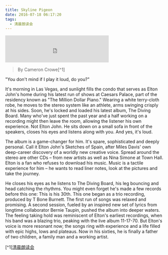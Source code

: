 ```yaml
---
title: Skyline Pigeon
date: 2016-07-18 06:17:20
tags:
  - 清晨朗读会
---
```


<iframe frameborder="no" border="0" marginwidth="0" marginheight="0" width=330 height=86 src="http://music.163.com/outchain/player?type=2&id=17550413&auto=0&height=66"></iframe>

> By Cameron Crowe[^1]

"You don't mind if I play it loud, do you?"

<!-- more -->
It's morning in Las Vegas, and sunlight fills the condo that serves as Elton John's home during his latest run of shows at Caesars Palace, part of the residency known as "The Million Dollar Piano." Wearing a white terry-cloth robe, he moves to the stereo system like an athlete, arms swinging crisply at his sides. Soon, he's locked and loaded his latest album, The Diving Board. Many who've just spent the past year and a half working on a recording might then leave the room, allowing the listener his own experience. Not Elton John. He sits down on a small sofa in front of the speakers, closes his eyes and listens along with you. And yes, it's loud.

The album is a game-changer for him. It's spare, sophisticated and deeply personal. Call it Elton John's Sketches of Spain, after Miles Davis' own deep­-career discovery of a worldly new creative voice. Spread around the stereo are other CDs – from new artists as well as Nina Simone at Town Hall. Elton is a fan who refuses to download his music. Music is a tactile experience for him – he wants to read liner notes, look at the pictures and take the journey.

He closes his eyes as he listens to The Diving Board, his leg bouncing and head catching the rhythms. You might even forget he's made a few records before this one: This is his 30th. This one began as a trio recording, produced by T Bone Burnett. The first run of songs was relaxed and promising. A second session, fueled by an inspired new set of lyrics from longtime collaborator Bernie Taupin, pushed the album into deeper waters. The feeling taking hold was reminiscent of Elton's earliest recordings, when his band was a blazing trio, peaking with the live album 11-17-70. But Elton's voice is more resonant now; the songs ring with experience and a life filled with epic highs, lows and plateaus. Now in his sixties, he is finally a father of two children, a family man and a working artist.

[^1][清晨朗读会](https://mp.weixin.qq.com/s?__biz=MzI1NzIyNjU4Ng==&mid=2247483958&idx=1&sn=4a5375d75f0364640a9a45c7956088f5&scene=1&srcid=0718WKfqhgm1loe2leuiOYvA&key=77421cf58af4a653d636911cef23d591fc4474d7fee16f07617a4c8990c1de907c81e047a4aeb018f33c6bc8886bc739&ascene=0&uin=MTMzOTQ1ODU2MA%3D%3D&devicetype=iMac+MacBookPro11%2C2+OSX+OSX+10.11.5+build(15F34)&version=11020201&pass_ticket=RaAQNB7E1bvNDnI4PrE%2BZ6ixgTYJX2qJEMYJnjPeLWS7bpik1LB5OK3MK2m%2FrJMZ)
